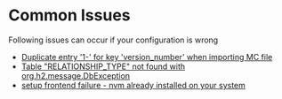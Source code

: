 # Common Issues

Following issues can occur if your configuration is wrong

* [Duplicate entry '1-' for key 'version_number' when importing MC file](duplicate_entry.md)
* [Table "RELATIONSHIP_TYPE" not found with org.h2.message.DbException](table_relationship_type_not_found.md)
* [setup frontend failure - nvm already installed on your system](nvm_already_installed.md)
